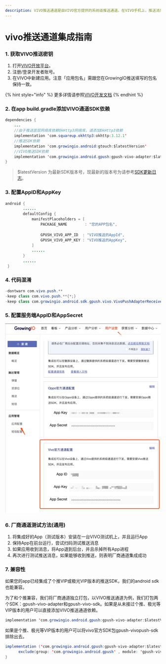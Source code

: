 ```yaml
---
description: VIVO推送通道是由VIVO官方提供的系统级推送通道。在VIVO手机上，推送消息能够通过VIVO的系统通道抵达终端，并且无需打开应用就能够收到推送。
---
```


# vivo推送通道集成指南

### 1. 获取VIVO推送密钥

1. 打开[VIVO开放平台](https://dev.vivo.com.cn/home)。
2. 注册/登录开发者账号。
3. 在VIVO中新建应用。注意「应用包名」需跟您在GrowingIO推送填写的包名保持一致。

{% hint style="info" %}
更多详情请参照[VIVO开发文档](https://dev.vivo.com.cn/documentCenter/doc/233)
{% endhint %}

### 2. 在app build.gradle添加VIVO通道SDK依赖

```java
dependencies {
    ...
    //由于推送底层网络库依赖OkHttp3网络库，请添加OkHttp3依赖
    implementation 'com.squareup.okhttp3:okhttp:3.12.1'
    //推送SDK依赖
    implementation 'com.growingio.android:gtouch:$latestVersion'
    //VIVO推送SDK依赖
    implementation 'com.growingio.android.gpush:gpush-vivo-adapter:$latestVersion'
}
```

> $latestVersion 为最新SDK版本号，现最新的版本号为请参考[SDK更新日志](../integrations/changelog.md)。

### 3. 配置AppID和AppKey

```java
android {
        ......
        defaultConfig {
            manifestPlaceholders = [
                PACKAGE_NAME        : "您的APP包名",

                GPUSH_VIVO_APP_ID  : "VIVO推送的AppId",
                GPUSH_VIVO_APP_KEY : "VIVO推送的AppKey",
            ]
            ......
        }
        ......
 }
```

### 4. 代码混淆

```java
-dontwarn com.vivo.push.**
-keep class com.vivo.push.**{*;}
-keep class com.growingio.android.sdk.gpush.vivo.VivoPushAdapterReceiver{*;}
```

### 5. 配置服务端AppID和AppSecret

![](../../.gitbook/assets/image%20%2834%29.png)



### 6. 厂商通道测试方法\(通用\)

1. 将集成好的App（测试版本）安装在一台VIVO测试机上，并且运行App
2. 保持App在前台运行，尝试扫码测试推送消息
3. 如果应用收到消息，将App退到后台，并且杀掉所有App进程
4. 再次进行测试推送消息，如果能够收到推送，则表明厂商通道集成成功

### 7. 兼容性

如果您的app已经集成了个推VIP或极光VIP版本的推送SDK，我们的android sdk也能兼容。

为了和个推兼容，我们将厂商通道独立打包，以VIVO推送通道为例，我们打包两个SDK：gpush-vivo-adapter和gpush-vivo-sdk。如果是从未接过个推、极光等VIP版本的用户可以直接添加VIVO推送通道依赖。

```java
implementation 'com.growingio.android.gpush:gpush-vivo-adapter:$latestVersion'
```

如果是个推、极光等VIP版本的用户可以将vivo官方SDK包gpush-vivopush-sdk 排除出去。

```java
implementation ('com.growingio.android.gpush:gpush-vivo-adapter:$latestVersion'){
      exclude(group: 'com.growingio.android.gpush' , module: 'gpush-vivo-sdk')
}
```



